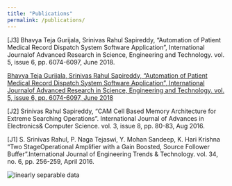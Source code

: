 ```yaml
---
title: "Publications"
permalink: /publications/
---
```


[J3] Bhavya Teja Gurijala, Srinivas Rahul Sapireddy, “Automation of Patient Medical Record Dispatch System Software Application”, International Journalof Advanced Research in Science, Engineering and Technology. vol. 5, issue 6, pp. 6074-6097, June 2018.

[Bhavya Teja Gurijala, Srinivas Rahul Sapireddy, “Automation of Patient Medical Record Dispatch System Software Application”, International Journalof Advanced Research in Science, Engineering and Technology. vol. 5, issue 6, pp. 6074-6097, June 2018](http://www.ijarset.com/upload/2018/june/11-IJARSET-_rahul-modified.pdf)

[J2] Srinivas Rahul Sapireddy, “CAM Cell Based Memory Architecture for Extreme Searching Operations”. International Journal of Advances in Electronics& Computer Science. vol. 3, issue 8, pp. 80-83, Aug 2016.

[J1] S. Srinivas Rahul, P. Naga Tejaswi, Y. Mohan Sandeep, K. Hari Krishna “Two StageOperational Amplifier with a Gain Boosted, Source Follower Buffer”.International Journal of Engineering Trends & Technology. vol. 34, no. 6, pp. 256-259, April 2016.

<img src="{{ site.url }}{{ site.baseurl }}/images/linear_regression/lr1.png" alt="linearly separable data">
